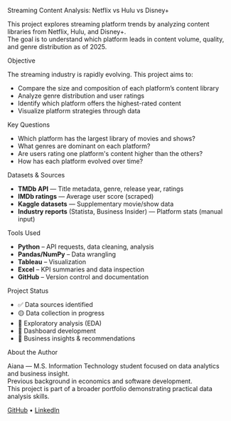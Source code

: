  Streaming Content Analysis: Netflix vs Hulu vs Disney+

This project explores streaming platform trends by analyzing content libraries from Netflix, Hulu, and Disney+.  
The goal is to understand which platform leads in content volume, quality, and genre distribution as of 2025.



 Objective

The streaming industry is rapidly evolving. This project aims to:

- Compare the size and composition of each platform’s content library
- Analyze genre distribution and user ratings
- Identify which platform offers the highest-rated content
- Visualize platform strategies through data



Key Questions

- Which platform has the largest library of movies and shows?
- What genres are dominant on each platform?
- Are users rating one platform's content higher than the others?
- How has each platform evolved over time?



Datasets & Sources

- **TMDb API** — Title metadata, genre, release year, ratings
- **IMDb ratings** — Average user score (scraped)
- **Kaggle datasets** — Supplementary movie/show data
- **Industry reports** (Statista, Business Insider) — Platform stats (manual input)



Tools Used

- **Python** – API requests, data cleaning, analysis
- **Pandas/NumPy** – Data wrangling
- **Tableau** – Visualization
- **Excel** – KPI summaries and data inspection
- **GitHub** – Version control and documentation



Project Status

- ✅ Data sources identified
- 🟡 Data collection in progress
- 🔲 Exploratory analysis (EDA)
- 🔲 Dashboard development
- 🔲 Business insights & recommendations



About the Author

Aiana  — M.S. Information Technology student focused on data analytics and business insight.  
Previous background in economics and software development.  
This project is part of a broader portfolio demonstrating practical data analysis skills.

[GitHub](https://github.com/yourusername) • [LinkedIn](https://linkedin.com/in/yourlink)

